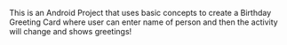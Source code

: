 This is an Android Project that uses basic concepts to create a Birthday Greeting Card where user can enter name of person and then the activity will change and shows greetings!
